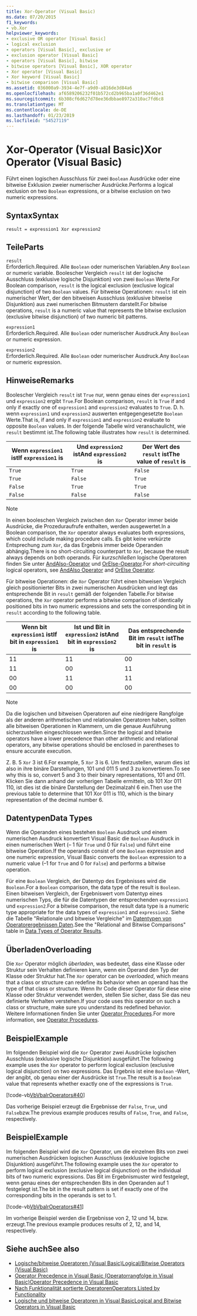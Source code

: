 ```yaml
---
title: Xor-Operator (Visual Basic)
ms.date: 07/20/2015
f1_keywords:
- vb.Xor
helpviewer_keywords:
- exclusive OR operator [Visual Basic]
- logical exclusion
- operators [Visual Basic], exclusive or
- exclusion operator [Visual Basic]
- operators [Visual Basic], bitwise
- bitwise operators [Visual Basic], XOR operator
- Xor operator [Visual Basic]
- Xor keyword [Visual Basic]
- bitwise comparison [Visual Basic]
ms.assetid: 036000a9-3934-4e7f-a9d0-a816de3d84a6
ms.openlocfilehash: af6589206232f01b572cd2b965ba1a0f36d462e1
ms.sourcegitcommit: 6b308cf6d627d78ee36dbbae8972a310ac7fd6c8
ms.translationtype: MT
ms.contentlocale: de-DE
ms.lasthandoff: 01/23/2019
ms.locfileid: "54527119"
---
```

# <a name="xor-operator-visual-basic"></a><span data-ttu-id="40b41-102">Xor-Operator (Visual Basic)</span><span class="sxs-lookup"><span data-stu-id="40b41-102">Xor Operator (Visual Basic)</span></span>
<span data-ttu-id="40b41-103">Führt einen logischen Ausschluss für zwei `Boolean` Ausdrücke oder eine bitweise Exklusion zweier numerischer Ausdrücke.</span><span class="sxs-lookup"><span data-stu-id="40b41-103">Performs a logical exclusion on two `Boolean` expressions, or a bitwise exclusion on two numeric expressions.</span></span>  
  
## <a name="syntax"></a><span data-ttu-id="40b41-104">Syntax</span><span class="sxs-lookup"><span data-stu-id="40b41-104">Syntax</span></span>  
  
```  
result = expression1 Xor expression2  
```  
  
## <a name="parts"></a><span data-ttu-id="40b41-105">Teile</span><span class="sxs-lookup"><span data-stu-id="40b41-105">Parts</span></span>  
 `result`  
 <span data-ttu-id="40b41-106">Erforderlich.</span><span class="sxs-lookup"><span data-stu-id="40b41-106">Required.</span></span> <span data-ttu-id="40b41-107">Alle `Boolean` oder numerischen Variablen.</span><span class="sxs-lookup"><span data-stu-id="40b41-107">Any `Boolean` or numeric variable.</span></span> <span data-ttu-id="40b41-108">Boolescher Vergleich `result` ist der logische Ausschluss (exklusive logische Disjunktion) von zwei `Boolean` Werte.</span><span class="sxs-lookup"><span data-stu-id="40b41-108">For Boolean comparison, `result` is the logical exclusion (exclusive logical disjunction) of two `Boolean` values.</span></span> <span data-ttu-id="40b41-109">Für bitweise Operationen: `result` ist ein numerischer Wert, der den bitweisen Ausschluss (exklusive bitweise Disjunktion) aus zwei numerischen Bitmustern darstellt.</span><span class="sxs-lookup"><span data-stu-id="40b41-109">For bitwise operations, `result` is a numeric value that represents the bitwise exclusion (exclusive bitwise disjunction) of two numeric bit patterns.</span></span>  
  
 `expression1`  
 <span data-ttu-id="40b41-110">Erforderlich.</span><span class="sxs-lookup"><span data-stu-id="40b41-110">Required.</span></span> <span data-ttu-id="40b41-111">Alle `Boolean` oder numerischer Ausdruck.</span><span class="sxs-lookup"><span data-stu-id="40b41-111">Any `Boolean` or numeric expression.</span></span>  
  
 `expression2`  
 <span data-ttu-id="40b41-112">Erforderlich.</span><span class="sxs-lookup"><span data-stu-id="40b41-112">Required.</span></span> <span data-ttu-id="40b41-113">Alle `Boolean` oder numerischer Ausdruck.</span><span class="sxs-lookup"><span data-stu-id="40b41-113">Any `Boolean` or numeric expression.</span></span>  
  
## <a name="remarks"></a><span data-ttu-id="40b41-114">Hinweise</span><span class="sxs-lookup"><span data-stu-id="40b41-114">Remarks</span></span>  
 <span data-ttu-id="40b41-115">Boolescher Vergleich `result` ist `True` nur, wenn genau eines der `expression1` und `expression2` ergibt `True`.</span><span class="sxs-lookup"><span data-stu-id="40b41-115">For Boolean comparison, `result` is `True` if and only if exactly one of `expression1` and `expression2` evaluates to `True`.</span></span> <span data-ttu-id="40b41-116">D. h. wenn `expression1` und `expression2` auswerten entgegengesetzte `Boolean` Werte.</span><span class="sxs-lookup"><span data-stu-id="40b41-116">That is, if and only if `expression1` and `expression2` evaluate to opposite `Boolean` values.</span></span> <span data-ttu-id="40b41-117">In der folgende Tabelle wird veranschaulicht, wie `result` bestimmt ist.</span><span class="sxs-lookup"><span data-stu-id="40b41-117">The following table illustrates how `result` is determined.</span></span>  
  
|<span data-ttu-id="40b41-118">Wenn `expression1` ist</span><span class="sxs-lookup"><span data-stu-id="40b41-118">If `expression1` is</span></span>|<span data-ttu-id="40b41-119">Und `expression2` ist</span><span class="sxs-lookup"><span data-stu-id="40b41-119">And `expression2` is</span></span>|<span data-ttu-id="40b41-120">Der Wert des `result` ist</span><span class="sxs-lookup"><span data-stu-id="40b41-120">The value of `result` is</span></span>|  
|-------------------------|--------------------------|------------------------------|  
|`True`|`True`|`False`|  
|`True`|`False`|`True`|  
|`False`|`True`|`True`|  
|`False`|`False`|`False`|  
  
> [!NOTE]
>  <span data-ttu-id="40b41-121">In einen booleschen Vergleich zwischen den `Xor` Operator immer beide Ausdrücke, die Prozeduraufrufe enthalten, werden ausgewertet.</span><span class="sxs-lookup"><span data-stu-id="40b41-121">In a Boolean comparison, the `Xor` operator always evaluates both expressions, which could include making procedure calls.</span></span> <span data-ttu-id="40b41-122">Es gibt keine verkürzte Entsprechung zum `Xor`, da das Ergebnis immer beide Operanden abhängig.</span><span class="sxs-lookup"><span data-stu-id="40b41-122">There is no short-circuiting counterpart to `Xor`, because the result always depends on both operands.</span></span> <span data-ttu-id="40b41-123">Für *kurzschließen* logische Operatoren finden Sie unter [AndAlso-Operator](../../../visual-basic/language-reference/operators/andalso-operator.md) und [OrElse-Operator](../../../visual-basic/language-reference/operators/orelse-operator.md).</span><span class="sxs-lookup"><span data-stu-id="40b41-123">For *short-circuiting* logical operators, see [AndAlso Operator](../../../visual-basic/language-reference/operators/andalso-operator.md) and [OrElse Operator](../../../visual-basic/language-reference/operators/orelse-operator.md).</span></span>  
  
 <span data-ttu-id="40b41-124">Für bitweise Operationen: die `Xor` Operator führt einen bitweisen Vergleich gleich positionierter Bits in zwei numerischen Ausdrücken und legt das entsprechende Bit in `result` gemäß der folgenden Tabelle.</span><span class="sxs-lookup"><span data-stu-id="40b41-124">For bitwise operations, the `Xor` operator performs a bitwise comparison of identically positioned bits in two numeric expressions and sets the corresponding bit in `result` according to the following table.</span></span>  
  
|<span data-ttu-id="40b41-125">Wenn bit `expression1` ist</span><span class="sxs-lookup"><span data-stu-id="40b41-125">If bit in `expression1` is</span></span>|<span data-ttu-id="40b41-126">Ist und Bit in `expression2` ist</span><span class="sxs-lookup"><span data-stu-id="40b41-126">And bit in `expression2` is</span></span>|<span data-ttu-id="40b41-127">Das entsprechende Bit im `result` ist</span><span class="sxs-lookup"><span data-stu-id="40b41-127">The bit in `result` is</span></span>|  
|--------------------------------|---------------------------------|----------------------------|  
|<span data-ttu-id="40b41-128">1</span><span class="sxs-lookup"><span data-stu-id="40b41-128">1</span></span>|<span data-ttu-id="40b41-129">1</span><span class="sxs-lookup"><span data-stu-id="40b41-129">1</span></span>|<span data-ttu-id="40b41-130">0</span><span class="sxs-lookup"><span data-stu-id="40b41-130">0</span></span>|  
|<span data-ttu-id="40b41-131">1</span><span class="sxs-lookup"><span data-stu-id="40b41-131">1</span></span>|<span data-ttu-id="40b41-132">0</span><span class="sxs-lookup"><span data-stu-id="40b41-132">0</span></span>|<span data-ttu-id="40b41-133">1</span><span class="sxs-lookup"><span data-stu-id="40b41-133">1</span></span>|  
|<span data-ttu-id="40b41-134">0</span><span class="sxs-lookup"><span data-stu-id="40b41-134">0</span></span>|<span data-ttu-id="40b41-135">1</span><span class="sxs-lookup"><span data-stu-id="40b41-135">1</span></span>|<span data-ttu-id="40b41-136">1</span><span class="sxs-lookup"><span data-stu-id="40b41-136">1</span></span>|  
|<span data-ttu-id="40b41-137">0</span><span class="sxs-lookup"><span data-stu-id="40b41-137">0</span></span>|<span data-ttu-id="40b41-138">0</span><span class="sxs-lookup"><span data-stu-id="40b41-138">0</span></span>|<span data-ttu-id="40b41-139">0</span><span class="sxs-lookup"><span data-stu-id="40b41-139">0</span></span>|  
  
> [!NOTE]
>  <span data-ttu-id="40b41-140">Da die logischen und bitweisen Operatoren auf eine niedrigere Rangfolge als der anderen arithmetischen und relationalen Operatoren haben, sollten alle bitweisen Operationen in Klammern, um die genaue Ausführung sicherzustellen eingeschlossen werden.</span><span class="sxs-lookup"><span data-stu-id="40b41-140">Since the logical and bitwise operators have a lower precedence than other arithmetic and relational operators, any bitwise operations should be enclosed in parentheses to ensure accurate execution.</span></span>  
  
 <span data-ttu-id="40b41-141">Z. B. 5 `Xor` 3 ist 6.</span><span class="sxs-lookup"><span data-stu-id="40b41-141">For example, 5 `Xor` 3 is 6.</span></span> <span data-ttu-id="40b41-142">Um festzustellen, warum dies ist also in ihre binäre Darstellungen, 101 und 011 5 und 3 zu konvertieren.</span><span class="sxs-lookup"><span data-stu-id="40b41-142">To see why this is so, convert 5 and 3 to their binary representations, 101 and 011.</span></span> <span data-ttu-id="40b41-143">Klicken Sie dann anhand der vorherigen Tabelle ermitteln, ob 101 Xor 011 110, ist dies ist die binäre Darstellung der Dezimalzahl 6 ein.</span><span class="sxs-lookup"><span data-stu-id="40b41-143">Then use the previous table to determine that 101 Xor 011 is 110, which is the binary representation of the decimal number 6.</span></span>  
  
## <a name="data-types"></a><span data-ttu-id="40b41-144">Datentypen</span><span class="sxs-lookup"><span data-stu-id="40b41-144">Data Types</span></span>  
 <span data-ttu-id="40b41-145">Wenn die Operanden eines bestehen `Boolean` Ausdruck und einem numerischen Ausdruck konvertiert Visual Basic die `Boolean` Ausdruck in einen numerischen Wert (– 1 für `True` und 0 für `False`) und führt eine bitweise Operation.</span><span class="sxs-lookup"><span data-stu-id="40b41-145">If the operands consist of one `Boolean` expression and one numeric expression, Visual Basic converts the `Boolean` expression to a numeric value (–1 for `True` and 0 for `False`) and performs a bitwise operation.</span></span>  
  
 <span data-ttu-id="40b41-146">Für eine `Boolean` Vergleich, der Datentyp des Ergebnisses wird die `Boolean`.</span><span class="sxs-lookup"><span data-stu-id="40b41-146">For a `Boolean` comparison, the data type of the result is `Boolean`.</span></span> <span data-ttu-id="40b41-147">Einen bitweisen Vergleich, der Ergebniswert vom Datentyp eines numerischen Typs, die für die Datentypen der entsprechenden `expression1` und `expression2`.</span><span class="sxs-lookup"><span data-stu-id="40b41-147">For a bitwise comparison, the result data type is a numeric type appropriate for the data types of `expression1` and `expression2`.</span></span> <span data-ttu-id="40b41-148">Siehe die Tabelle "Relationale und bitweise Vergleiche" im [Datentypen von Operatorergebnissen Daten](../../../visual-basic/language-reference/operators/data-types-of-operator-results.md).</span><span class="sxs-lookup"><span data-stu-id="40b41-148">See the "Relational and Bitwise Comparisons" table in [Data Types of Operator Results](../../../visual-basic/language-reference/operators/data-types-of-operator-results.md).</span></span>  
  
## <a name="overloading"></a><span data-ttu-id="40b41-149">Überladen</span><span class="sxs-lookup"><span data-stu-id="40b41-149">Overloading</span></span>  
 <span data-ttu-id="40b41-150">Die `Xor` Operator möglich *überladen*, was bedeutet, dass eine Klasse oder Struktur sein Verhalten definieren kann, wenn ein Operand den Typ der Klasse oder Struktur hat.</span><span class="sxs-lookup"><span data-stu-id="40b41-150">The `Xor` operator can be *overloaded*, which means that a class or structure can redefine its behavior when an operand has the type of that class or structure.</span></span> <span data-ttu-id="40b41-151">Wenn Ihr Code dieser Operator für diese eine Klasse oder Struktur verwendet werden, stellen Sie sicher, dass Sie das neu definierte Verhalten verstehen.</span><span class="sxs-lookup"><span data-stu-id="40b41-151">If your code uses this operator on such a class or structure, make sure you understand its redefined behavior.</span></span> <span data-ttu-id="40b41-152">Weitere Informationen finden Sie unter [Operator Procedures](../../../visual-basic/programming-guide/language-features/procedures/operator-procedures.md).</span><span class="sxs-lookup"><span data-stu-id="40b41-152">For more information, see [Operator Procedures](../../../visual-basic/programming-guide/language-features/procedures/operator-procedures.md).</span></span>  
  
## <a name="example"></a><span data-ttu-id="40b41-153">Beispiel</span><span class="sxs-lookup"><span data-stu-id="40b41-153">Example</span></span>  
 <span data-ttu-id="40b41-154">Im folgenden Beispiel wird die `Xor` Operator zwei Ausdrücke logischen Ausschluss (exklusive logische Disjunktion) ausgeführt.</span><span class="sxs-lookup"><span data-stu-id="40b41-154">The following example uses the `Xor` operator to perform logical exclusion (exclusive logical disjunction) on two expressions.</span></span> <span data-ttu-id="40b41-155">Das Ergebnis ist eine `Boolean` -Wert, der angibt, ob genau einer der Ausdrücke ist `True`.</span><span class="sxs-lookup"><span data-stu-id="40b41-155">The result is a `Boolean` value that represents whether exactly one of the expressions is `True`.</span></span>  
  
 [!code-vb[VbVbalrOperators#40](../../../visual-basic/language-reference/operators/codesnippet/VisualBasic/xor-operator_1.vb)]  
  
 <span data-ttu-id="40b41-156">Das vorherige Beispiel erzeugt die Ergebnisse der `False`, `True`, und `False`bzw.</span><span class="sxs-lookup"><span data-stu-id="40b41-156">The previous example produces results of `False`, `True`, and `False`, respectively.</span></span>  
  
## <a name="example"></a><span data-ttu-id="40b41-157">Beispiel</span><span class="sxs-lookup"><span data-stu-id="40b41-157">Example</span></span>  
 <span data-ttu-id="40b41-158">Im folgenden Beispiel wird die `Xor` Operator, um die einzelnen Bits von zwei numerischen Ausdrücken logischen Ausschluss (exklusive logische Disjunktion) ausgeführt.</span><span class="sxs-lookup"><span data-stu-id="40b41-158">The following example uses the `Xor` operator to perform logical exclusion (exclusive logical disjunction) on the individual bits of two numeric expressions.</span></span> <span data-ttu-id="40b41-159">Das Bit im Ergebnismuster wird festgelegt, wenn genau eines der entsprechenden Bits in den Operanden auf 1 festgelegt ist.</span><span class="sxs-lookup"><span data-stu-id="40b41-159">The bit in the result pattern is set if exactly one of the corresponding bits in the operands is set to 1.</span></span>  
  
 [!code-vb[VbVbalrOperators#41](../../../visual-basic/language-reference/operators/codesnippet/VisualBasic/xor-operator_2.vb)]  
  
 <span data-ttu-id="40b41-160">Im vorherige Beispiel werden die Ergebnisse von 2, 12 und 14, bzw. erzeugt.</span><span class="sxs-lookup"><span data-stu-id="40b41-160">The previous example produces results of 2, 12, and 14, respectively.</span></span>  
  
## <a name="see-also"></a><span data-ttu-id="40b41-161">Siehe auch</span><span class="sxs-lookup"><span data-stu-id="40b41-161">See also</span></span>
- [<span data-ttu-id="40b41-162">Logische/bitweise Operatoren (Visual Basic)</span><span class="sxs-lookup"><span data-stu-id="40b41-162">Logical/Bitwise Operators (Visual Basic)</span></span>](../../../visual-basic/language-reference/operators/logical-bitwise-operators.md)
- [<span data-ttu-id="40b41-163">Operator Precedence in Visual Basic (Operatorrangfolge in Visual Basic)</span><span class="sxs-lookup"><span data-stu-id="40b41-163">Operator Precedence in Visual Basic</span></span>](../../../visual-basic/language-reference/operators/operator-precedence.md)
- [<span data-ttu-id="40b41-164">Nach Funktionalität sortierte Operatoren</span><span class="sxs-lookup"><span data-stu-id="40b41-164">Operators Listed by Functionality</span></span>](../../../visual-basic/language-reference/operators/operators-listed-by-functionality.md)
- [<span data-ttu-id="40b41-165">Logische und bitweise Operatoren in Visual Basic</span><span class="sxs-lookup"><span data-stu-id="40b41-165">Logical and Bitwise Operators in Visual Basic</span></span>](../../../visual-basic/programming-guide/language-features/operators-and-expressions/logical-and-bitwise-operators.md)
